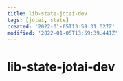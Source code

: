 ```yaml
---
title: lib-state-jotai-dev
tags: [jotai, state]
created: '2022-01-05T13:59:31.627Z'
modified: '2022-01-05T13:59:39.441Z'
---
```


# lib-state-jotai-dev


